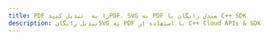 ---title: PDF را به  تبدیل کنیدPDF، SVG به PDF مبدل رایگان یا C++ SDKdescription: تبدیل رایگانSVG به PDF با استفاده از C++ Cloud APIs & SDK همچنین اسناد PDF را در Cloud ایجاد، ویرایش و رندر کنید.---